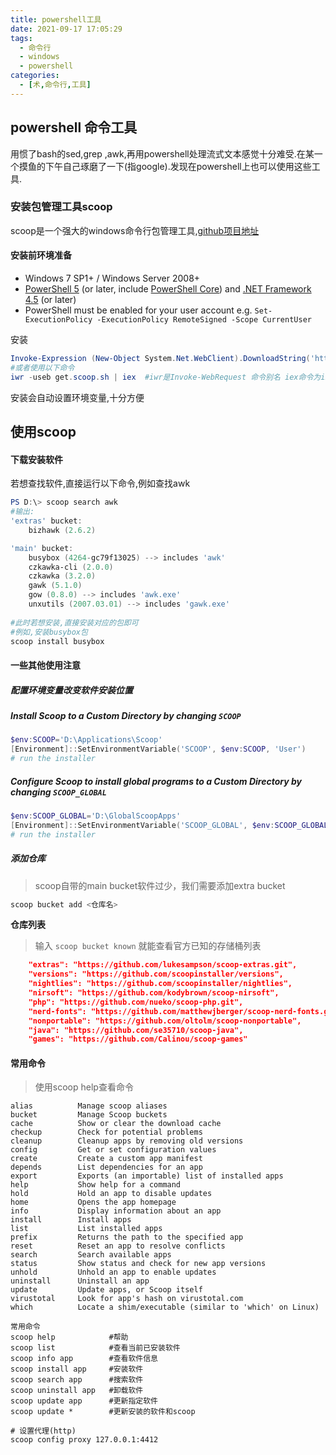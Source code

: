 ```yaml
---
title: powershell工具
date: 2021-09-17 17:05:29
tags: 
  - 命令行
  - windows
  - powershell
categories:
  - [术,命令行,工具]
---
```


## powershell 命令工具

用惯了bash的sed,grep ,awk,再用powershell处理流式文本感觉十分难受.在某一个摸鱼的下午自己琢磨了一下(指google).发现在powershell上也可以使用这些工具.

### 安装包管理工具scoop

scoop是一个强大的windows命令行包管理工具,[github项目地址](https://github.com/lukesampson/scoop)

#### 安装前环境准备

- Windows 7 SP1+ / Windows Server 2008+
- [PowerShell 5](https://aka.ms/wmf5download) (or later, include [PowerShell Core](https://docs.microsoft.com/en-us/powershell/scripting/install/installing-powershell-core-on-windows?view=powershell-6)) and [.NET Framework 4.5](https://www.microsoft.com/net/download) (or later)
- PowerShell must be enabled for your user account e.g. `Set-ExecutionPolicy -ExecutionPolicy RemoteSigned -Scope CurrentUser`

安装

```powershell
Invoke-Expression (New-Object System.Net.WebClient).DownloadString('https://get.scoop.sh')
#或者使用以下命令
iwr -useb get.scoop.sh | iex  #iwr是Invoke-WebRequest 命令别名 iex命令为invove-expression的别名：接收一个字符串作为要运行的完整命令（包括参数）。
```

安装会自动设置环境变量,十分方便

## 使用scoop

#### 下载安装软件

若想查找软件,直接运行以下命令,例如查找awk

```powershell
PS D:\> scoop search awk
#输出:
'extras' bucket:
    bizhawk (2.6.2)

'main' bucket:
    busybox (4264-gc79f13025) --> includes 'awk'
    czkawka-cli (2.0.0)
    czkawka (3.2.0)
    gawk (5.1.0)
    gow (0.8.0) --> includes 'awk.exe'
    unxutils (2007.03.01) --> includes 'gawk.exe'
 
#此时若想安装,直接安装对应的包即可
#例如,安装busybox包
scoop install busybox
```

#### 一些其他使用注意

##### 配置环境变量改变软件安装位置

##### Install Scoop to a Custom Directory by changing `SCOOP`

```powershell
$env:SCOOP='D:\Applications\Scoop'
[Environment]::SetEnvironmentVariable('SCOOP', $env:SCOOP, 'User')
# run the installer
```

##### Configure Scoop to install global programs to a Custom Directory by changing `SCOOP_GLOBAL`

```powershell
$env:SCOOP_GLOBAL='D:\GlobalScoopApps'
[Environment]::SetEnvironmentVariable('SCOOP_GLOBAL', $env:SCOOP_GLOBAL, 'Machine')
# run the installer
```

##### 添加仓库

> scoop自带的main bucket软件过少，我们需要添加extra bucket

```powershell
scoop bucket add <仓库名>
```

**仓库列表**

> 输入 `scoop bucket known` 就能查看官方已知的存储桶列表

```json
    "extras": "https://github.com/lukesampson/scoop-extras.git",
    "versions": "https://github.com/scoopinstaller/versions",
    "nightlies": "https://github.com/scoopinstaller/nightlies",
    "nirsoft": "https://github.com/kodybrown/scoop-nirsoft",
    "php": "https://github.com/nueko/scoop-php.git",
    "nerd-fonts": "https://github.com/matthewjberger/scoop-nerd-fonts.git",
    "nonportable": "https://github.com/oltolm/scoop-nonportable",
    "java": "https://github.com/se35710/scoop-java",
    "games": "https://github.com/Calinou/scoop-games"
```

#### 常用命令

> 使用scoop help查看命令

```
alias          Manage scoop aliases
bucket         Manage Scoop buckets
cache          Show or clear the download cache
checkup        Check for potential problems
cleanup        Cleanup apps by removing old versions
config         Get or set configuration values
create         Create a custom app manifest
depends        List dependencies for an app
export         Exports (an importable) list of installed apps
help           Show help for a command
hold           Hold an app to disable updates
home           Opens the app homepage
info           Display information about an app
install        Install apps
list           List installed apps
prefix         Returns the path to the specified app
reset          Reset an app to resolve conflicts
search         Search available apps
status         Show status and check for new app versions
unhold         Unhold an app to enable updates
uninstall      Uninstall an app
update         Update apps, or Scoop itself
virustotal     Look for app's hash on virustotal.com
which          Locate a shim/executable (similar to 'which' on Linux)

常用命令
scoop help            #帮助
scoop list            #查看当前已安装软件
scoop info app        #查看软件信息
scoop install app     #安装软件
scoop search app      #搜索软件
scoop uninstall app   #卸载软件
scoop update app      #更新指定软件
scoop update *        #更新安装的软件和scoop

# 设置代理(http)
scoop config proxy 127.0.0.1:4412
```

